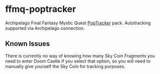 # ffmq-poptracker
Archipelago Final Fantasy Mystic Quest [PopTracker](https://github.com/black-sliver/PopTracker/) pack.
Autotracking supported via Archipelago connection.

## Known Issues
There is currently no way of knowing how many Sky Coin Fragments you need to enter Doom Castle if you select that option, so you will need to manually give yourself the Sky Coin for tracking purposes.
